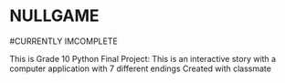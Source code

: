 # NULLGAME

#CURRENTLY IMCOMPLETE


This is Grade 10 Python Final Project:
  This is an interactive story with a computer application with 7 different endings
  Created with classmate
